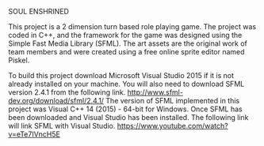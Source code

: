 SOUL ENSHRINED

This project is a 2 dimension turn based role playing game. The project was coded in C++, and the framework for the game was designed using the Simple Fast Media Library (SFML). The art assets are the original work of team members and were created using a free online sprite editor named Piskel.  

To build this project download Microsoft Visual Studio 2015 if it is not already installed on your machine. You will also need to download SFML version 2.4.1 from the following link.
http://www.sfml-dev.org/download/sfml/2.4.1/
The version of SFML implemented in this project was Visual C++ 14 (2015) - 64-bit for Windows.
Once SFML has been downloaded and Visual Studio has been installed. The following link will link SFML with Visual Studio.
https://www.youtube.com/watch?v=eTe7IVncH5E


